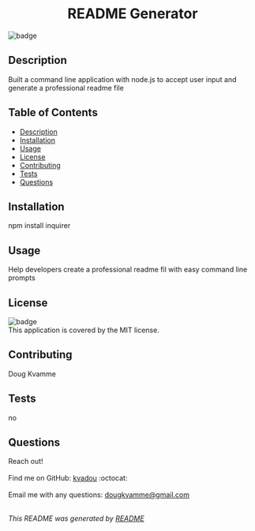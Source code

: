 
<h1 align="center">README Generator </h1>

![badge](https://img.shields.io/badge/license-MIT-brightgreen)<br />

## Description
Built a command line application with node.js to accept user input and generate a professional readme file

## Table of Contents
- [Description](#description)
- [Installation](#installation)
- [Usage](#usage)
- [License](#license)
- [Contributing](#contributing)
- [Tests](#tests)
- [Questions](#questions)

## Installation
npm install inquirer

## Usage
Help developers create a professional readme fil with easy command line prompts

## License
![badge](https://img.shields.io/badge/license-MIT-brightgreen)
<br />
This application is covered by the MIT license. 

## Contributing
Doug Kvamme

## Tests
no

## Questions
Reach out!<br />
<br />
Find me on GitHub: [kvadou](https://github.com/kvadou) :octocat: <br />
<br />
Email me with any questions: dougkvamme@gmail.com<br /><br />

_This README was generated by [README](https://github.com/kvadou/README)_
    